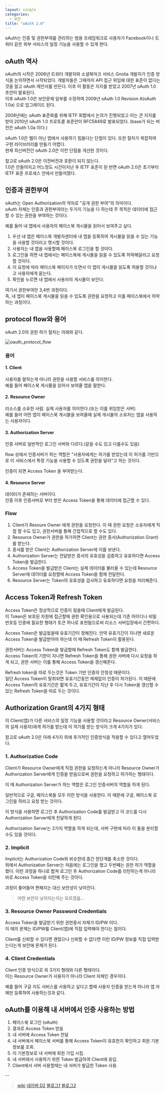 ```yaml
---
layout: single
categories: 
  - 보안
title: "oAuth 2.0"
---
```


 oAuth는 인증 및 권한부여를 관리하는 범용 프레임워크로 사용자가 Facebook이나 트위터 같은 외부 서비스의 일정 기능을 사용할 수 있게 한다.<br/>

## oAuth 역사
 oAuth의 시작은 2006년 트위터 개발자와 소셜북마크 서비스 Gnolia 개발자가 인증 방식을 논의하면서 시작되었다. 개발자들은 그때까지 API 접근 위임에 대한 표준이 없다는것을 알고 oAuth 제안서를 만든다. 이후 이 활동은 지지를 받았고 2007년 oAuth 1.0 초안이 발표된다. <br/>
 이후 oAuth 1.0은  보안문제 일부를 수정하여 2009년 oAuth 1.0 Revision A(oAuth 1.0a) 으로 업그레이드 된다.
 
 2008년에는 oAuth 표준화를 위해 IETF 회합에서 논의가 진행되었고 이는 큰 지지를 받아 2010년 oAuth 1.0 프로토콜 표준안이 RFC5849로 발표되었다. (base가 되는 버전은 oAuth 1.0a 이다.)
 
 oAuth 1.0은 웹이 아닌 앱에서 사용하기 힘들다는 단점이 있다. 또한 절차가 복잡하여 구현 라이브러리를 만들기 어렵다. <br/>
 현재 최신버전인 oAuth 2.0은 이런 단점을 개선한 것이다.

 참고로 oAuth 2.0은 이전버전과 호환이 되지 않는다. <br/>
 1.0은 만들어지고 어느정도 시간이지난 후 IETF 표준이 된 반면 oAuth 2.0은 초기부터 IETF 표준 프로세스 안에서 만들어졌다. 
 
## 인증과 권한부여
 oAuth는 Open Authorization의 약자로 "공개 권한 부여"의 의미이다. <br/>
 oAuth 자체는 인증과 권한부여라는 두가지 기능을 다 하는데 주 목적은 데이터에 접근할 수 있는 권한을 부여하는 것이다.
 
 예를 들어 내 앱에서 사용자의 페이스북 게시물을 읽어서 보여주고 싶다. <br/>
 
 1. 우선 내 앱은 페이스북 개발자센터에 내 앱을 등록하여 게시물을 읽을 수 있는 기능을 사용할 것이라고 명시할 것이다.
 2. 사용자는 내 앱을 사용할때 페이스북 로그인을 할 것이다.
 3. 로그인을 하면 내 앱에서는 페이스북에 게시물을 읽을 수 있도록 허락해달라고 요청할 것이다.
 4. 이 요청에 따라 페이스북 페이지가 뜨면서 이 앱이 게시물을 읽도록 허용할 것이냐고 사용자에게 묻는다.
 5. 확인을 누르면 내 앱에서 사용자의 게시물이 보인다.
 
여기서 권한부여란 3,4번 과정이다. <br/>
즉, 내 앱이 페이스북 게시물을 읽을 수 있도록 권한을 요청하고 이를 페이스북에서 허락하는 과정이다.

## protocol flow와 용어
 oAuth 2.0의 권한 허가 절차는 아래와 같다.

 ![oauth_protocol_flow](./_attach/oauth_protocol_flow.png)
 
### 용어

#### 1. Client
 사용자를 말하는게 아니라 권한을 사용할 서비스를 의미한다. <br/>
 예를 들어 페이스북 게시물을 읽어서 보여줄 앱을 말한다.

#### 2. Resource Owner
 리소스를 소유한 사람. 실제 사용자를 의미한다.(또는 이를 위임받은 서버) <br/>
 예를 들어 어떤 앱이 페이스북 게시물을 보여줄때 실제 게시물의 소유자는 앱을 사용하는 사용자이다. 

#### 3. Authorization Server
 인증 서버로 일반적인 로그인 서버와 다르다.(같을 수도 있고 다를수도 있음) 
 
 flow 상에서 인증서버가 하는 역할은 "사용자에게는 허가를 받았는데 이 허가를 기반으로 이 서비스에서 특정 기능을 사용할 수 있도록 권한을 달라"고 하는 것이다.
 
 인증이 되면 Access Token 을 부여받는다.
 
#### 4. Resource Server
 데이터가 존재하는 서버이다. <br/>
 인증 이후 인증서버로 부터 받은 Access Token을 통해 데이터에 접근할 수 있다.

### Flow
 1. Client가 Resoure Owner 에게 권한을 요청한다. 이 때 권한 요청은 소유자에게 직접 할 수도 있고, 권한서버를 통해 간접적으로 할 수도 있다.
 2. Resource Owner가 권한을 허가하면 Client는 권한 증서(Authorization Grant)를 받는다.
 3. 증서를 받은 Client는 Authorization Server에 이를 보낸다. 
 4. Authorization Server는 전달받은 증서의 유효성을 검증하고 유효하다면 Access Token을 발급한다.
 5. Access Token을 발급받은 Client는 실제 데이터를 불러올 수 있는데 Resource Server에 데이터를 요청할때 Access Token을 함께 전달한다.
 6. Resource Server는 Token의 유효성을 검사하고 유효하다면 요청을 처리해준다.

## Access Token과 Refresh Token
 Access Token은 정상적으로 인증이 됬을때 Client에게 발급된다. <br/>
 이 Token은 보호된 자원에 접근할때 권한 확인용으로 사용되는데 기존 아이디나 비밀번호등 인증에 필요한 형태가 토큰 하나로 표현됨으로써 리소스 서버입장에서 간편하다.
 
 Access Token은 발급됬을때 유효기간이 정해진다. 만약 유효기간이 지나면 새로운 Access Token을 발급받아야 하는데 이 때 Refresh Token이 활용된다.
 
 권한서버는 Access Token을 발급할때 Refresh Token도 함께 발급한다. <br/>
 Access Token의 기한이 지나면 Refresh Token을 통해 권한 서버에 다시 요청을 하게 되고, 권한 서버는 이를 통해 Access Token을 갱신해준다. 

 Refresh token을 따로 두는것은 Token 기반 인증의 안정성 때문이다. <br/>
 일단 Access Token이 탈취되면 유효기간동안 제제없이 인증이 허가된다. 이 때문에 Access Token의 유효기간은 짧게 두고, 유효기간이 지난 후 다시 Token을 갱신할 수 있는 Refresh Token을 따로 두는 것이다.
 

## Authorization Grant의 4가지 형태
 이 Client(앱)가 다른 서비스의 일정 기능을 사용할 것이라고 Resource Owner(서비스의 실제 사용자)에게 허가를 받는데 이 허가를 받는 방식이 크게 4가지가 있다. 
 
 참고로 oAuth 2.0은 아래 4가지 외에 추가적인 인증방식을 적용할 수 있다고 열어두었다.
 
### 1. Authorization Code
 Client가 Resource Owner에게 직접 권한을 요청하는게 아니라 Resource Owner가 Authorization Server에게 인증을 받음으로써 권한을 요청하고 허가하는 형태이다.
 
 이 때 Authorization Server가 하는 역할은 로그인 인증서버의 역할을 하게 된다.
 
 일반적으로 구글, 페이스북들 모두 이런 방식을 사용한다. 이 때문에 구글, 페이스북 로그인을 하라고 요청 받는 것이다.

 이 방식을 사용하면 로그인 후 Authorization Code를 발급받고 이 코드를 다시 Authorization Server에게 전달하게 된다. 
 
 Authorization Server는 2가지 역할을 하게 되는데, 서버 구현에 따라 이 둘을 분리할 수도 있을 것이다.
 
### 2. Implicit
 Implicit는 Authorization Code와 비슷한데 중간 한단계를 축소한 것이다. <br/>
 위에서 Authorization Server는 처음에는 로그인을 했고 두번째는 권한 허가 역할을 했다. 이런 과정을 하나로 합쳐 로그인 후 Authorization Code를 리턴하는게 아니라 바로 Access Token을 리턴해 주는 것이다. 
 
 과정이 줄어들어 편해지는 대신 보안성이 낮아진다. <br/>

> 어떤 보안이 낮아지는지는 모르겠음...

### 3. Resource Owner Password Credentials
 Access Token을 발급받기 위한 권한증서 자체가 ID/PW 이다. <br/>
 이 때의 문제는 ID/PW를 Client(앱)에 직접 입력해야 한다는 점이다.

 Client를 신뢰할 수 있다면 괜찮으나 신뢰할 수 없다면 이런 ID/PW 정보를 직접 입력받는다는게 보안에 문제가 된다. 

### 4. Client Credentials
 Client 인증 방식으로 위 3가지 형태와 다른 형태이다. <br/>
 이는 Resource Owner가 사용자가 아니라 Client 자체인 경우이다. <br/>

 예를 들어 구글 지도 서비스를 사용하고 싶다고 할때 사용자 인증을 받는게 아니라 앱 자체만 등록하여 사용하는것과 같다.

## oAuth를 이용해 내 서버에서 인증 사용하는 방법
1. 페이스북 로그인  (oAuth)
2. 결과로 Access Token 받음
3. 내 서버에 Access Token 전달 
4. 내 서버에서 페이스북 서버를 통해 Access Token이 유효한지 확인하고 회원 기본정보를 조회. 
5. 이 기본정보로 내 서버에 회원 가입 시킴.
6. 내 서버에서 사용하기 위한 Token 발급하여 Client에 응답. 
7. Client에서 서버 사용할때는 내 서버가 발급한 Token 사용.




--

> [wiki](https://ko.wikipedia.org/wiki/OAuth)
> [네이버 D2](http://d2.naver.com/helloworld/24942)
> [블로그1](http://blog.weirdx.io/post/39955)
> [블로그2](http://earlybird.kr/1584)